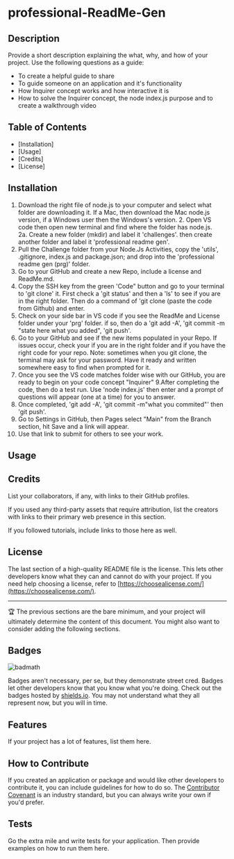 # professional-ReadMe-Gen

## Description

Provide a short description explaining the what, why, and how of your project. Use the following questions as a guide:

- To create a helpful guide to share
- To guide someone on an application and it's functionality 
- How Inquirer concept works and how interactive it is
- How to solve the Inquirer concept, the node index.js purpose and to create a walkthrough video

## Table of Contents 


- [Installation]
- [Usage]
- [Credits]
- [License]

## Installation

1. Download the right file of node.js to your computer and select what folder are downloading it.  If a Mac, then download the Mac node.js version, if a Windows user then the Windows's version.  2. Open VS code then open new terminal and find where the folder has node.js.  
2a. Create a new folder (mkdir) and label it 'challenges'.  then create another folder and label  it 'professional readme gen'.  
3. Pull the Challenge folder from your Node.Js Activities, copy the 'utils', .gitignore, index.js and package.json; and drop into the 'professional readme gen (prg)' folder.
4. Go to your GitHub and create a new Repo, include a license and ReadMe.md.  
5. Copy the SSH key from the green 'Code" button and go to your terminal to 'git clone' it.  First check a 'git status' and then a 'ls' to see if you are in the right folder.  Then do a command of  'git clone (paste the code from Github) and enter.
6. Check on your side bar in VS code if you see the ReadMe and License folder under your 'prg' folder.  if so, then do a 'git add -A', 'git commit -m "state here what you added", 'git push'.
7. Go to your GitHub and see if the new items populated in your Repo. If issues occur, check your if you are in the right folder and if you have the right code for your repo.  Note: sometimes when you git clone, the terminal may ask for your password.  Have it ready and written somewhere easy to find when prompted for it.  
8. Once you see the VS code matches folder wise with our GitHub, you are ready to begin on your code concept "Inquirer"
9.After completing the code, then do a test run.  Use 'node index.js' then enter and a prompt of questions will appear (one at a time) for you to answer.
10. Once completed, 'git add -A', 'git commit -m"what you commited"' then 'git push'.
11. Go to Settings in GitHub, then Pages select "Main" from the Branch section, hit Save and a link will appear.
12. Use that link to submit for others to see your work.


## Usage



## Credits

List your collaborators, if any, with links to their GitHub profiles.

If you used any third-party assets that require attribution, list the creators with links to their primary web presence in this section.

If you followed tutorials, include links to those here as well.

## License

The last section of a high-quality README file is the license. This lets other developers know what they can and cannot do with your project. If you need help choosing a license, refer to [https://choosealicense.com/](https://choosealicense.com/).

---

🏆 The previous sections are the bare minimum, and your project will ultimately determine the content of this document. You might also want to consider adding the following sections.

## Badges

![badmath](https://img.shields.io/github/languages/top/lernantino/badmath)

Badges aren't necessary, per se, but they demonstrate street cred. Badges let other developers know that you know what you're doing. Check out the badges hosted by [shields.io](https://shields.io/). You may not understand what they all represent now, but you will in time.

## Features

If your project has a lot of features, list them here.

## How to Contribute

If you created an application or package and would like other developers to contribute it, you can include guidelines for how to do so. The [Contributor Covenant](https://www.contributor-covenant.org/) is an industry standard, but you can always write your own if you'd prefer.

## Tests

Go the extra mile and write tests for your application. Then provide examples on how to run them here.